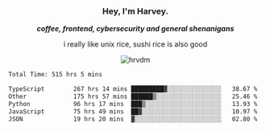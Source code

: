 <div align="center">
    <h3> Hey, I'm Harvey.</h3>
    <p><i><b>coffee, frontend, cybersecurity and general shenanigans</b></i></p>
    <p>i really like unix rice, sushi rice is also good</p>
</div>

<p align="center">  <img src="https://komarev.com/ghpvc/?username=hrvdm&label=Views&color=252733&style=for-the-badge" alt="hrvdm" /> </p>

<!--START_SECTION:waka-->

```txt
Total Time: 515 hrs 5 mins

TypeScript        267 hrs 14 mins █████████▓░░░░░░░░░░░░░░░   38.67 %
Other             175 hrs 57 mins ██████▒░░░░░░░░░░░░░░░░░░   25.46 %
Python            96 hrs 17 mins  ███▒░░░░░░░░░░░░░░░░░░░░░   13.93 %
JavaScript        75 hrs 49 mins  ██▓░░░░░░░░░░░░░░░░░░░░░░   10.97 %
JSON              19 hrs 20 mins  ▓░░░░░░░░░░░░░░░░░░░░░░░░   02.80 %
```

<!--END_SECTION:waka-->
